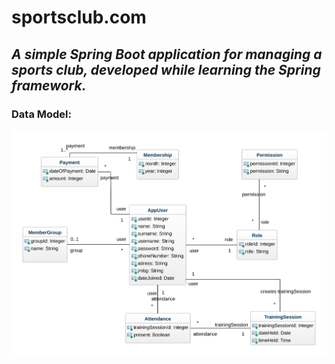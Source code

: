 # sportsclub.com
## **_A simple Spring Boot application for managing a sports club, developed while learning the Spring framework._**

### Data Model:
![Class diagram](https://github.com/davidsalatic/sportsclub.com/blob/master/class-diagram.svg)
